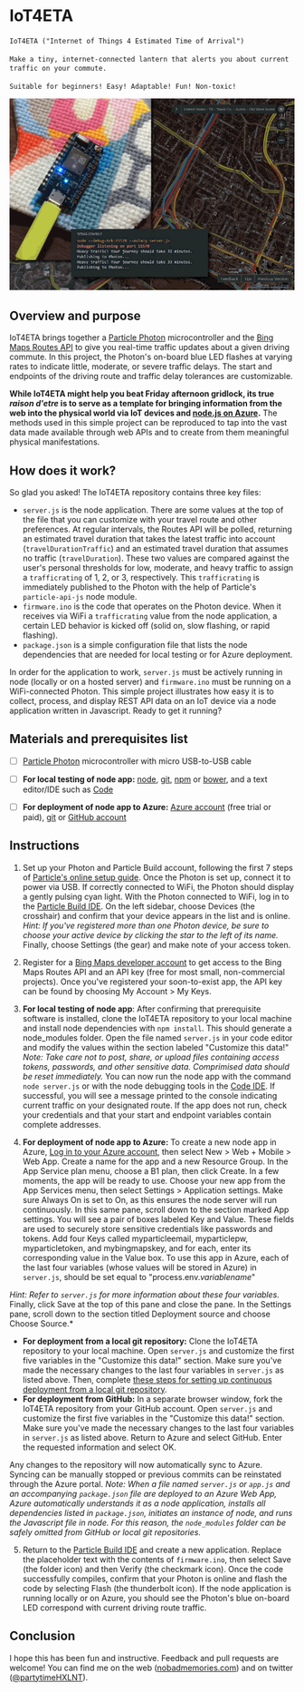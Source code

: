# IoT4ETA
````
IoT4ETA ("Internet of Things 4 Estimated Time of Arrival")

Make a tiny, internet-connected lantern that alerts you about current traffic on your commute.

Suitable for beginners! Easy! Adaptable! Fun! Non-toxic!
````

![iot4eta-hiQ.gif](iot4eta-hiQ.gif)

## Overview and purpose

IoT4ETA brings together a [Particle Photon](http://particle.io) microcontroller and the [Bing Maps Routes API](https://msdn.microsoft.com/en-us/library/ff701713.aspx) to give you real-time traffic updates about a given driving commute. In this project, the Photon's on-board blue LED flashes at varying rates to indicate little, moderate, or severe traffic delays. The start and endpoints of the driving route and traffic delay tolerances are customizable.

**While IoT4ETA might help you beat Friday afternoon gridlock, its true *raison d'etre* is to serve as a template for bringing information from the web into the physical world via IoT devices and [node.js on Azure](https://azure.microsoft.com/en-us/develop/nodejs/).** The methods used in this simple project can be reproduced to tap into the vast data made available through web APIs and to create from them meaningful physical manifestations.


## How does it work?
So glad you asked! The IoT4ETA repository contains three key files:
  - ``server.js`` is the node application. There are some values at the top of the file that you can customize with your travel route and other preferences. At regular intervals, the Routes API will be polled, returning an estimated travel duration that takes the latest traffic into account (``travelDurationTraffic``) and an estimated travel duration that assumes no traffic (``travelDuration``). These two values are compared against the user's personal thresholds for low, moderate, and heavy traffic to assign a ``trafficrating`` of 1, 2, or 3, respectively. This ``trafficrating`` is immediately published to the Photon with the help of Particle's ``particle-api-js`` node module.
  - ``firmware.ino`` is the code that operates on the Photon device. When it receives via WiFi a ``trafficrating`` value from the node application, a certain LED behavior is kicked off (solid on, slow flashing, or rapid flashing).
  - ``package.json`` is a simple configuration file that lists the node dependencies that are needed for local testing or for Azure deployment.
  
In order for the application to work, ``server.js`` must be actively running in node (locally or on a hosted server) and ``firmware.ino`` must be running on a WiFi-connected Photon. This simple project illustrates how easy it is to collect, process, and display REST API data on an IoT device via a node application written in Javascript. Ready to get it running?


## Materials and prerequisites list

- [ ] [Particle Photon](http://particle.io) microcontroller with micro USB-to-USB cable

- [ ] **For local testing of node app:** [node](http://nodejs.org), [git](https://git-scm.com/), [npm](https://www.npmjs.com/) or [bower](http://www.bower.io), and a text editor/IDE such as [Code](http://code.visualstudio.com)

- [ ] **For deployment of node app to Azure:** [Azure account](http://portal.azure.com/) (free trial or paid), [git](https://git-scm.com/) or [GitHub account](http://www.github.com)


## Instructions

1. Set up your Photon and Particle Build account, following the first 7 steps of [Particle's online setup guide](https://docs.particle.io/guide/getting-started/start/photon/). Once the Photon is set up, connect it to power via USB. If correctly connected to WiFi, the Photon should display a gently pulsing cyan light. With the Photon connected to WiFi, log in to the [Particle Build IDE](http://build.particle.io). On the left sidebar, choose Devices (the crosshair) and confirm that your device appears in the list and is online. *Hint: If you've registered more than one Photon device, be sure to choose your active device by clicking the star to the left of its name.* Finally, choose Settings (the gear) and make note of your access token.

2. Register for a [Bing Maps developer account](http://bingmapsportal.com) to get access to the Bing Maps Routes API and an API key (free for most small, non-commercial projects). Once you've registered your soon-to-exist app, the API key can be found by choosing My Account > My Keys.

3. **For local testing of node app**: After confirming that prerequisite software is installed, clone the IoT4ETA repository to your local machine and install node dependencies with ``npm install``. This should generate a node_modules folder. Open the file named ``server.js`` in your code editor and modify the values within the section labeled "Customize this data!" *Note: Take care not to post, share, or upload files containing access tokens, passwords, and other sensitive data. Comprimised data should be reset immediately.* You can now run the node app with the command ``node server.js`` or with the node debugging tools in the [Code IDE](http://code.visualstudio.com). If successful, you will see a message printed to the console indicating current traffic on your designated route. If the app does not run, check your credentials and that your start and endpoint variables contain complete addresses.

4. **For deployment of node app to Azure:** To create a new node app in Azure, [Log in to your Azure account](http://portal.azure.com), then select New > Web + Mobile > Web App. Create a name for the app and a new Resource Group. In the App Service plan menu, choose a B1 plan, then click Create. In a few moments, the app will be ready to use. Choose your new app from the App Services menu, then select Settings > Application settings. Make sure Always On is set to On, as this ensures the node server will run continuously. In this same pane, scroll down to the section marked App settings. You will see a pair of boxes labeled Key and Value. These fields are used to securely store sensitive credentials like passwords and tokens. Add four Keys called myparticleemail, myparticlepw, myparticletoken, and mybingmapskey, and for each, enter its corresponding value in the Value box. To use this app in Azure, each of the last four variables (whose values will be stored in Azure) in ``server.js``, should be set equal to "process.env.*variablename*"

*Hint: Refer to ``server.js`` for more information about these four variables.* Finally, click Save at the top of this pane and close the pane. In the Settings pane, scroll down to the section titled Deployment source and choose Choose Source.*

  - **For deployment from a local git repository:** Clone the IoT4ETA repository to your local machine. Open ``server.js`` and customize the first five variables in the "Customize this data!" section. Make sure you've made the necessary changes to the last four variables in ``server.js`` as listed above. Then, complete [these steps for setting up continuous deployment from a local git repository](https://azure.microsoft.com/en-us/documentation/articles/web-sites-publish-source-control/).
  - **For deployment from GitHub:** In a separate browser window, fork the IoT4ETA repository from your GitHub account. Open ``server.js`` and customize the first five variables in the "Customize this data!" section. Make sure you've made the necessary changes to the last four variables in ``server.js`` as listed above. Return to Azure and select GitHub. Enter the requested information and select OK.

 Any changes to the repository will now automatically sync to Azure. Syncing can be manually stopped or previous commits can be reinstated through the Azure portal. *Note: When a file named ``server.js`` or ``app.js`` and an accompanying ``package.json`` file are deployed to an Azure Web App, Azure automatically understands it as a node application, installs all dependencies listed in ``package.json``, initiates an instance of node, and runs the Javascript file in node. For this reason, the ``node_modules`` folder can be safely omitted from GitHub or local git repositories.*

5. Return to the [Particle Build IDE](http://build.particle.io) and create a new application. Replace the placeholder text with the contents of ``firmware.ino``, then select Save (the folder icon) and then Verify (the checkmark icon). Once the code successfully compiles, confirm that your Photon is online and flash the code by selecting Flash (the thunderbolt icon). If the node application is running locally or on Azure, you should see the Photon's blue on-board LED correspond with current driving route traffic.


## Conclusion
I hope this has been fun and instructive. Feedback and pull requests are welcome! You can find me on the web ([nobadmemories.com](http://www.nobadmemories.com)) and on twitter ([@partytimeHXLNT](http://www.twitter.com/partytimehxlnt)).
 
 
